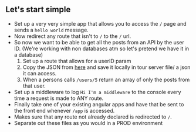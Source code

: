 ## Let's start simple
* Set up a very very simple app that allows you to access the `/` page and sends a `hello world` message.
* Now redirect any route that isn't to `/` to the `/` url.
* So now we want to be able to get all the posts from an API by the user ID. (We're working with non databases atm so let's pretend we have it in a database)
    1. Set up a route that allows for a userID param
    2. Copy the JSON from [here](https://jsonplaceholder.typicode.com/posts) and save it locally in tour server file/ a json it can access.
    3. When a persons calls `/users/5` return an array of only the posts from that user.
* Set up a middleware to log `Hi I'm a middleware` to the console every time a request is made to ANY route.
* Finally take one of your existing angular apps and have that be sent to the front end whenever `/app` is accessed.
* Makes sure that any route not already declared is redirected to `/`.
* Separate out these files as you would in a PROD environment
